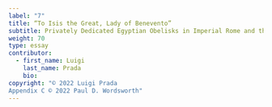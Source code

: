 ```yaml
---
label: "7"
title: “To Isis the Great, Lady of Benevento”
subtitle: Privately Dedicated Egyptian Obelisks in Imperial Rome and the Twin Obelisks of Benevento Reedited
weight: 70
type: essay
contributor:
  - first_name: Luigi
    last_name: Prada
    bio: 
copyright: "© 2022 Luigi Prada
Appendix C © 2022 Paul D. Wordsworth"
---
```

